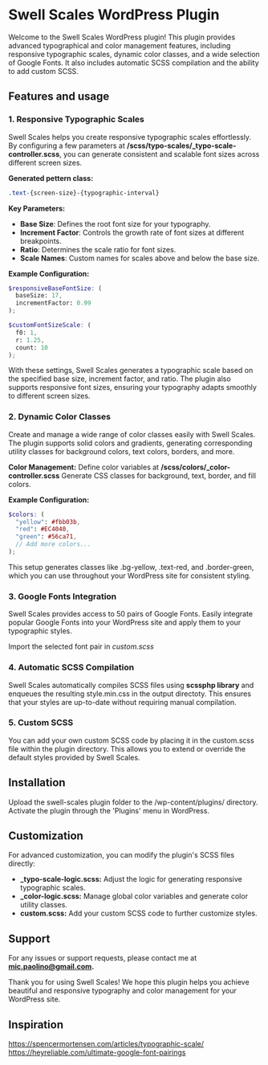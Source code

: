 
# Swell Scales WordPress Plugin
Welcome to the Swell Scales WordPress plugin! This plugin provides advanced typographical and color management features, including responsive typographic scales, dynamic color classes, and a wide selection of Google Fonts. It also includes automatic SCSS compilation and the ability to add custom SCSS.

## Features and usage

### 1. Responsive Typographic Scales
Swell Scales helps you create responsive typographic scales effortlessly. By configuring a few parameters at **/scss/typo-scales/_typo-scale-controller.scss**, you can generate consistent and scalable font sizes across different screen sizes.

**Generated pettern class:**
```scss
.text-{screen-size}-{typographic-interval}
```

**Key Parameters:**
- **Base Size**: Defines the root font size for your typography.
- **Increment Factor**: Controls the growth rate of font sizes at different breakpoints.
- **Ratio**: Determines the scale ratio for font sizes.
- **Scale Names**: Custom names for scales above and below the base size.

**Example Configuration:**
```scss
$responsiveBaseFontSize: (
  baseSize: 17,
  incrementFactor: 0.99
);

$customFontSizeScale: (
  f0: 1,
  r: 1.25,
  count: 10
);
```

With these settings, Swell Scales generates a typographic scale based on the specified base size, increment factor, and ratio. The plugin also supports responsive font sizes, ensuring your typography adapts smoothly to different screen sizes.

### 2. Dynamic Color Classes
Create and manage a wide range of color classes easily with Swell Scales. The plugin supports solid colors and gradients, generating corresponding utility classes for background colors, text colors, borders, and more.

**Color Management:**
Define color variables at **/scss/colors/_color-controller.scss**
Generate CSS classes for background, text, border, and fill colors.

**Example Configuration:**
```scss
$colors: (
  "yellow": #fbb03b,
  "red": #EC4040,
  "green": #56ca71,
  // Add more colors...
);
```

This setup generates classes like .bg-yellow, .text-red, and .border-green, which you can use throughout your WordPress site for consistent styling.

### 3. Google Fonts Integration
Swell Scales provides access to 50 pairs of Google Fonts. Easily integrate popular Google Fonts into your WordPress site and apply them to your typographic styles.

Import the selected font pair in  *custom.scss*

### 4. Automatic SCSS Compilation

Swell Scales automatically compiles SCSS files using **scssphp library** and enqueues the resulting style.min.css in the output directoty. This ensures that your styles are up-to-date without requiring manual compilation.

### 5. Custom SCSS
You can add your own custom SCSS code by placing it in the custom.scss file within the plugin directory. This allows you to extend or override the default styles provided by Swell Scales.

## Installation

Upload the swell-scales plugin folder to the /wp-content/plugins/ directory.
Activate the plugin through the 'Plugins' menu in WordPress.

## Customization

For advanced customization, you can modify the plugin's SCSS files directly:

- **_typo-scale-logic.scss:** Adjust the logic for generating responsive typographic scales.
- **_color-logic.scss:** Manage global color variables and generate color utility classes.
- **custom.scss:** Add your custom SCSS code to further customize styles.

## Support

For any issues or support requests, please contact me at **mic.paolino@gmail.com.**

Thank you for using Swell Scales! We hope this plugin helps you achieve beautiful and responsive typography and color management for your WordPress site.

## Inspiration

https://spencermortensen.com/articles/typographic-scale/<br>
https://heyreliable.com/ultimate-google-font-pairings